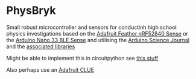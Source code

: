 # PhysBryk

Small robust microcontroller and sensors for conductinh high school physics investigations based on the [Adafruit Feather nRF52840 Sense](https://learn.adafruit.com/adafruit-feather-sense/overview) or the [Arduino Nano 33 BLE Sense](https://store.arduino.cc/usa/nano-33-ble-sense) and utilising the [Arduino Science Journal](https://science-journal.arduino.cc/) and the [associated libraries](https://github.com/arduino-libraries/Arduino_ScienceJournal)

Might be able to implement this in circuitpython see [this stuff](https://learn.adafruit.com/bluetooth-le-hid-volume-knob-with-circuitpython)

Also perhaps use an [Adafruit CLUE](https://learn.adafruit.com/bluefruit-nrf52-feather-learning-guide/bluefruit-nrf52-api)
